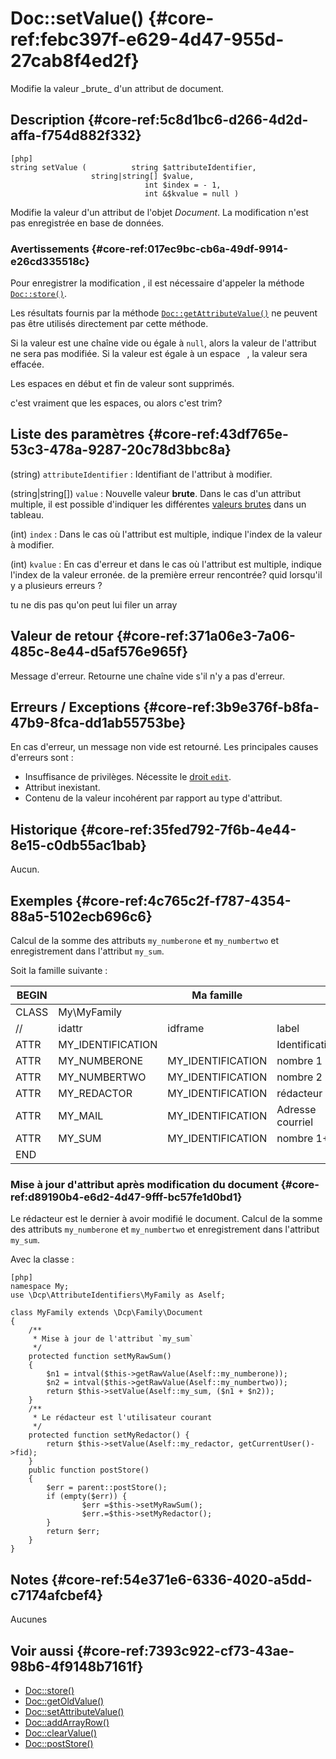 # Doc::setValue() {#core-ref:febc397f-e629-4d47-955d-27cab8f4ed2f}

<div class="short-description" markdown="1">
Modifie la valeur _brute_ d'un attribut de document.
</div>


## Description {#core-ref:5c8d1bc6-d266-4d2d-affa-f754d882f332}

    [php]
    string setValue (          string $attributeIdentifier,
                      string|string[] $value,
                                  int $index = - 1,
                                  int &$kvalue = null )

Modifie la valeur d'un attribut de l'objet _Document_. La modification n'est pas
enregistrée en base de données.

### Avertissements {#core-ref:017ec9bc-cb6a-49df-9914-e26cd335518c}

Pour enregistrer la modification , il est nécessaire d'appeler la méthode
[`Doc::store()`][docstore].

Les résultats fournis par la méthode
[`Doc::getAttributeValue()`][docgetattrvalue] ne peuvent pas être utilisés
directement par cette méthode.

Si la valeur est une chaîne vide ou égale à `null`, alors la valeur de
l'attribut ne sera pas modifiée. Si la valeur est égale à un espace ` `, la
valeur sera effacée.

Les espaces en début et fin de valeur sont supprimés.

<span class="fixme" data-assignedto="EBR">c'est vraiment que les espaces, ou
alors c'est trim?</span>

## Liste des paramètres {#core-ref:43df765e-53c3-478a-9287-20c78d3bbc8a}

(string) `attributeIdentifier`
:   Identifiant de l'attribut à modifier.

(string|string[]) `value` 
:   Nouvelle valeur **brute**. Dans le cas d'un attribut multiple, il est
    possible d'indiquer les différentes [valeurs brutes][rawvalue] dans un
    tableau.

(int) `index`
:   Dans le cas où l'attribut est multiple, indique l'index de la valeur à
    modifier.

(int) `kvalue`
:   En cas d'erreur et dans le cas où l'attribut est multiple, indique l'index
    de la valeur erronée.
    <span class="fixme" data-assignedto="EBR">de la première erreur rencontrée?
    quid lorsqu'il y a plusieurs erreurs ?</span>

<span class="fixme" data-assignedto="EBR">tu ne dis pas qu'on peut lui filer un
array</span>

## Valeur de retour {#core-ref:371a06e3-7a06-485c-8e44-d5af576e965f}

Message d'erreur. Retourne une chaîne vide s'il n'y a pas d'erreur.

## Erreurs / Exceptions {#core-ref:3b9e376f-b8fa-47b9-8fca-dd1ab55753be}

En cas d'erreur, un message non vide est retourné.
Les principales causes d'erreurs sont :

*   Insuffisance de privilèges. Nécessite le [droit `edit`][profdoc].
*   Attribut inexistant.
*   Contenu de la valeur incohérent par rapport au type d'attribut.

## Historique {#core-ref:35fed792-7f6b-4e44-8e15-c0db55ac1bab}

Aucun.

## Exemples {#core-ref:4c765c2f-f787-4354-88a5-5102ecb696c6}

Calcul de la somme des attributs `my_numberone` et `my_numbertwo` et
enregistrement dans l'attribut `my_sum`.

Soit la famille suivante :

| BEGIN |                   | Ma famille        |                  |     | MYFAMILY |         |     |     |   |         |     |
| ----- | ----------------- | ----------------- | ---------------- | --- | -------- | ------- | --- | --- | - | ------- | --- |
| CLASS | My\MyFamily       |                   |                  |     |          |         |     |     |   |         |     |
| //    | idattr            | idframe           | label            | T   | A        | type    | ord | vis | … | phpfunc |     |
| ATTR  | MY_IDENTIFICATION |                   | Identification   | N   | N        | frame   | 10  | W   |   |         |     |
| ATTR  | MY_NUMBERONE      | MY_IDENTIFICATION | nombre 1         | Y   | N        | int     | 20  | W   |   |         |     |
| ATTR  | MY_NUMBERTWO      | MY_IDENTIFICATION | nombre 2         | N   | N        | int     | 30  | W   |   |         |     |
| ATTR  | MY_REDACTOR       | MY_IDENTIFICATION | rédacteur        | N   | N        | account | 30  | R   |   |         |     |
| ATTR  | MY_MAIL           | MY_IDENTIFICATION | Adresse courriel | N   | N        | text    | 10  | R   |   |         |     |
| ATTR  | MY_SUM            | MY_IDENTIFICATION | nombre 1&plus;2  | N   | N        | int     | 30  | R   |   |         |     |
| END   |                   |                   |                  |     |          |         |     |     |   |         |     |


### Mise à jour d'attribut après modification du document {#core-ref:d89190b4-e6d2-4d47-9fff-bc57fe1d0bd1}

Le rédacteur est le dernier à avoir modifié le document.
Calcul de la somme des attributs `my_numberone` et `my_numbertwo` et
enregistrement dans l'attribut `my_sum`.

Avec la classe :

    [php]
    namespace My;
    use \Dcp\AttributeIdentifiers\MyFamily as Aself;
    
    class MyFamily extends \Dcp\Family\Document
    {
        /**
         * Mise à jour de l'attribut `my_sum` 
         */
        protected function setMyRawSum()
        {
            $n1 = intval($this->getRawValue(Aself::my_numberone));
            $n2 = intval($this->getRawValue(Aself::my_numbertwo));
            return $this->setValue(Aself::my_sum, ($n1 + $n2));
        }
        /**
         * Le rédacteur est l'utilisateur courant 
         */
        protected function setMyRedactor() {
            return $this->setValue(Aself::my_redactor, getCurrentUser()->fid);
        }
        public function postStore()
        {
            $err = parent::postStore(); 
            if (empty($err)) {
                    $err =$this->setMyRawSum();
                    $err.=$this->setMyRedactor();
            }
            return $err;
        }
    }

## Notes {#core-ref:54e371e6-6336-4020-a5dd-c7174afcbef4}

Aucunes

## Voir aussi {#core-ref:7393c922-cf73-43ae-98b6-4f9148b7161f}

*   [Doc::store()][docstore]
*   [Doc::getOldValue()][docgetoldvalue]
*   [Doc::setAttributeValue()][docsetattrvalue]
*   [Doc::addArrayRow()][docaddarrayrow]
*   [Doc::clearValue()][docclearValue]
*   [Doc::postStore()][docpoststore]

<!-- links -->
[docstore]:         #core-ref:b8540d13-ece6-4e9e-9b72-6a56bca9da12
[docpoststore]:     #core-ref:99520a31-0aef-4bc6-b20a-114737059d17 "Hameçon Doc::postStore()"
[docgetoldvalue]:   #core-ref:dccf7c64-8f4f-4c4a-8d0d-79b21b924848
[profdoc]:          #core-ref:f1575705-10e8-4bf2-83b3-4c0b5bfb77cf
[rawvalue]:         #core-ref:6302d6cf-bbd1-43ec-a74c-2537581d051c
[docgetattrvalue]:  #core-ref:e4a8d6ff-7229-4105-81c4-94773ac24dfd
[docsetattrvalue]:  #core-ref:1e766800-b2e1-462b-9793-b0261ede8677
[docclearValue]:    #core-ref:30b0592f-f0cd-498f-bc5f-301891c297e0
[docaddarrayrow]:   #core-ref:d75110cb-24f6-4810-9b62-45ce6fd99e70